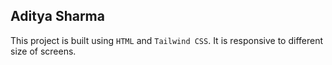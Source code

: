 ## Aditya Sharma

This project is built using `HTML` and `Tailwind CSS`. It is responsive to different size of screens.